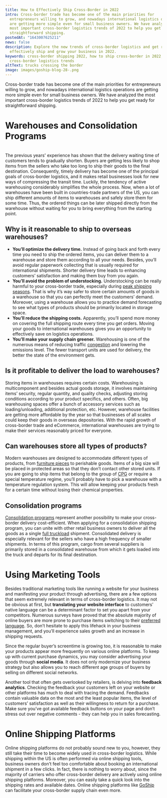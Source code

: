 ```yaml
---
title: How‌ ‌to‌ ‌Effectively‌ ‌Ship‌ ‌Cross-Border‌ ‌in‌ ‌2022‌
intro: Cross-border trade has become one of the main priorities for
  entrepreneurs willing to grow, and nowadays international logistics operations
  are getting more simple even for small business owners. We have analyzed the
  most important cross-border logistics trends of 2022 to help you get ready for
  straightforward shipping.
postedAt: "1643007625211"
news: false
description: Explore the new trends of cross-border logistics and get ready to
  effectively ship and grow your business in 2022.
keywords: cross-border shipping 2022, how to ship cross-border in 2022,
  cross-border logistics trends
altText: trucks crossing the border
image: images/goship-blog-28-.png
---
```



Cross-border trade has become one of the main priorities for entrepreneurs willing to grow, and nowadays international logistics operations are getting more simple even for small business owners. We have analyzed the most important cross-border logistics trends of 2022 to help you get ready for straightforward shipping.

# Warehouses and Consolidation Programs

\
The previous years' experience has shown that the delivery waiting time of customers tends to gradually shorten. Buyers are getting less likely to shop items from the sellers who take too long to ship their goods to the final destination. Consequently, timely delivery has become one of the principal goals of cross-border logistics, and it makes retail businesses look for new ways of compressing the transit time. Luckily, the tendency of active warehousing considerably simplifies the whole process. Now, when a lot of warehouses have been built in countries-trade partners of the US, you can ship different amounts of items to warehouses and safely store them for some time. Thus, the ordered things can be later shipped directly from the warehouse without waiting for you to bring everything from the starting point. 



## Why is it reasonable to ship to overseas warehouses?



* **You’ll optimize the delivery time.** Instead of going back and forth every time you need to ship the ordered items, you can deliver them to a warehouse and store them according to all your needs. Besides, you’ll avoid regular paperwork collecting that is usually required for international shipments. Shorter delivery time leads to enhancing customers’ satisfaction and making them buy from you again.
* **You’ll avoid the problem of understocking.** Understocking can be really harmful to your cross-border trade, especially during [peak shipping seasons](https://www.goship.com/posts/preparing-for-peak-season-shipping). That is why it’s way safer to store certain amounts of goods in a warehouse so that you can perfectly meet the customers’ demand. Moreover, using a warehouse allows you to practice demand forecasting to see what types of products should be primarily located in storage space.
* **You’ll reduce the shipping costs.** Apparently, you’ll spend more money on covering the full shipping route every time you get orders. Moving your goods to international warehouses gives you an opportunity to effectively save on logistics operations.
* **You’ll make your supply chain greener.** Warehousing is one of the numerous means of reducing traffic [congestion](https://www.goship.com/posts/how-port-congestion-will-affect-retailers-this-season) and lowering the emissions level. The fewer transport units are used for delivery, the better the state of the environment gets.

## Is it profitable to deliver the load to warehouses?



Storing items in warehouses requires certain costs. Warehousing is multicomponent and besides actual goods storage, it involves maintaining items’ security, regular quantity, and quality checks, adjusting storing conditions according to your product specifics, and others. Often, big warehousing spaces offer a bunch of accessory services such as loading/unloading, additional protection, etc. However, warehouse facilities are getting more affordable by the year so that businesses of all scales could keep their goods in overseas depositories. With the rapid growth of cross-border trade and eCommerce, international warehouses are trying to make their services reasonably priced for everyone.

## Can warehouses store all types of products?



Modern warehouses are designed to accommodate different types of products, from [furniture pieces](https://www.goship.com/posts/shipping-furniture) to perishable goods. Items of a big size will be placed in protected areas so that they don’t contact other stored units. If you are going to ship items that belong to the group of [CPG](https://www.goship.com/consumer-packaged-goods) or require a special temperature regime, you’ll probably have to pick a warehouse with a temperature regulation system. This will allow keeping your products fresh for a certain time without losing their chemical properties.

## Consolidation programs



[Consolidation programs](https://www.goship.com/posts/what-is-consolidated-shipping) represent another possibility to make your cross-border delivery cost-efficient. When applying for a consolidation shipping program, you can unite with other retail business owners to deliver all the goods as a single [full truckload](https://www.goship.com/posts/when-should-you-switch-to-full-truckload-shipping) shipment. Consolidated delivery is especially relevant for the sellers who have a high frequency of smaller shipments. In terms of this program, cargo from several suppliers is primarily stored in a consolidated warehouse from which it gets loaded into the truck and departs for its final destination.

# Using Marketing Tools



Besides traditional marketing tools like running a website for your business and manifesting your product through advertising, there are a few options that seem extremely relevant in terms of cross-border logistics. It may not be obvious at first, but **translating your website interface** to customers’ native language can be a determinant factor to set you apart from your competitors. Numerous surveys have proved that the absolute majority of online buyers are more prone to purchase items switching to their [preferred language](https://csa-research.com/Blogs-Events/CSA-in-the-Media/Press-Releases/Consumers-Prefer-their-Own-Language#:~:text=(July%207%2C%202020)%20%E2%80%93,information%20in%20their%20native%20language.). So, don’t hesitate to apply this lifehack in your business management, and you’ll experience sales growth and an increase in shipping requests.



Since the regular buyer’s screentime is growing too, it is reasonable to make your products appear more frequently on various online platforms. To keep up with current purchase dynamics, you may consider advertising your goods through **social media**. It does not only modernize your business strategy but also allows you to reach different age groups of buyers by selling on different social networks. 



Another tool that often gets overlooked by retailers, is delving into **feedback analytics**. Checking the feedback your customers left on your website or other platforms has much to deal with tracing the demand. Feedbacks contain valuable data on the most and the least popular items, the level of customers’ satisfaction as well as their willingness to return for a purchase. Make sure you’ve got available feedback buttons on your page and don’t stress out over negative comments - they can help you in sales forecasting.

# Online Shipping Platforms

Online shipping platforms do not probably sound new to you, however, they still take their time to become widely used in cross-border logistics. While shipping within the US is often performed via online shipping tools, business owners don’t feel too comfortable about booking an international shipment in a few clicks. In fact, there is nothing to worry about, since the majority of carriers who offer cross-border delivery are actively using online shipping platforms. Moreover, you can easily take a quick look into the shipping rates and available dates. Online shipping platforms like [GoShip](https://www.goship.com/) can facilitate your cross-border supply chain even more.